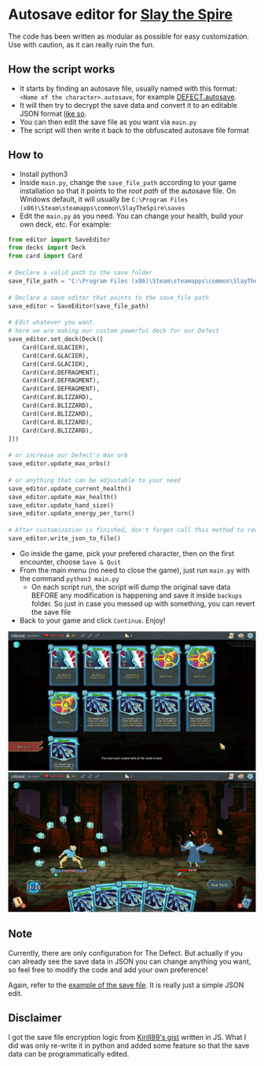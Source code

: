 # Autosave editor for [Slay the Spire](https://store.steampowered.com/app/646570/Slay_the_Spire/)

The code has been written as modular as possible for easy customization. Use with caution, as it can really ruin the fun. 

## How the script works
- It starts by finding an autosave file, usually named with this format: `<Name of the character>.autosave`, for example [DEFECT.autosave](saves/DEFECT.autosave).
- It will then try to decrypt the save data and convert it to an editable JSON format [like so](backups/2023-01-19%2007:13:11.270793.json).
- You can then edit the save file as you want via `main.py`
- The script will then write it back to the obfuscated autosave file format

## How to
- Install python3 
- Inside `main.py`, change the `save_file_path` according to your game installation so that it points to the *root path* of the autosave file. On Windows default, it will usually be `C:\Program Files (x86)\Steam\steamapps\common\SlayTheSpire\saves`
- Edit the `main.py` as you need. You can change your health, build your own deck, etc. For example:

```python
from editor import SaveEditor
from decks import Deck
from card import Card

# Declare a valid path to the save folder
save_file_path = "C:\Program Files (x86)\Steam\steamapps\common\SlayTheSpire\saves"

# Declare a save editor that points to the save_file path
save_editor = SaveEditor(save_file_path)

# Edit whatever you want.
# here we are making our custom powerful deck for our Defect
save_editor.set_deck(Deck([
    Card(Card.GLACIER),
    Card(Card.GLACIER),
    Card(Card.GLACIER),
    Card(Card.DEFRAGMENT),
    Card(Card.DEFRAGMENT),
    Card(Card.DEFRAGMENT),
    Card(Card.BLIZZARD),
    Card(Card.BLIZZARD),
    Card(Card.BLIZZARD),
    Card(Card.BLIZZARD),
    Card(Card.BLIZZARD),
]))

# or increase our Defect's max orb
save_editor.update_max_orbs()

# or anything that can be adjustable to your need
save_editor.update_current_health()
save_editor.update_max_health()
save_editor.update_hand_size()
save_editor.update_energy_per_turn()

# After customization is finished, don't forget call this method to rewrite the save data back to where it belongs
save_editor.write_json_to_file()
```

- Go inside the game, pick your prefered character, then on the first encounter, choose `Save & Quit`
- From the main menu (no need to close the game), just run `main.py` with the command `python3 main.py`
  - On each script run, the script will dump the original save data BEFORE any modification is happening and save it inside `backups` folder. So just in case you messed up with something, you can revert the save file 
- Back to your game and click `Continue`. Enjoy!

![](assets/result-1.jpg)
![](assets/result-2.jpg)

## Note

Currently, there are only configuration for The Defect. 
But actually if you can already see the save data in JSON you can change anything you want, 
so feel free to modify the code and add your own preference!

Again, refer to the [example of the save file](backups/2023-01-19%2007:13:11.270793.json). It is really just a simple JSON edit.

## Disclaimer

I got the save file encryption logic from [Kirill89's gist](https://gist.github.com/Kirill89/514edad0ac80af7dfc036871ccf0f877) written in JS. What I did was only re-write it in python and added some feature so that the save data can be programmatically edited.
